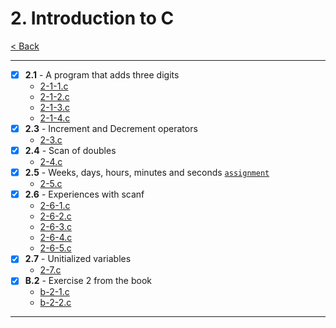 # 2. Introduction to C
[< Back](../README.md)

---
- [x] **2.1** - A program that adds three digits
    - [2-1-1.c](./2-1-1.c)
    - [2-1-2.c](./2-1-2.c)
    - [2-1-3.c](./2-1-3.c)
    - [2-1-4.c](./2-1-4.c)
- [x] **2.3** - Increment and Decrement operators
    - [2-3.c](./2-3.c)
- [x] **2.4** - Scan of doubles
    - [2-4.c](./2-4.c)
- [x] **2.5** - Weeks, days, hours, minutes and seconds [`assignment`](../assignments/assignment_2.c)
    - [2-5.c](./2-5.c)
- [x] **2.6** - Experiences with scanf
    - [2-6-1.c](./2-6-1.c)
    - [2-6-2.c](./2-6-2.c)
    - [2-6-3.c](./2-6-3.c)
    - [2-6-4.c](./2-6-4.c)
    - [2-6-5.c](./2-6-5.c)
- [x] **2.7** - Unitialized variables
    - [2-7.c](./2-7.c)
- [x] **B.2** - Exercise 2 from the book
    - [b-2-1.c](./b-2-1.c)
    - [b-2-2.c](./b-2-2.c)
---